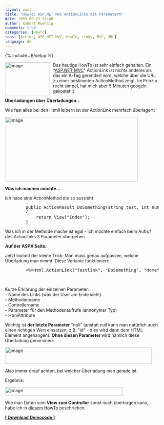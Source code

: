 ```yaml
---
layout: post
title: "HowTo: ASP.NET MVC ActionLinks mit Parametern"
date: 2009-09-21 21:46
author: Robert Muehsig
comments: true
categories: [HowTo]
tags: [Action, ASP.NET MVC, HowTo, Links, MVC, URL]
language: de
---
```

{% include JB/setup %}
<p><a href="{{BASE_PATH}}/assets/wp-images-de/image819.png"><img style="border-right: 0px; border-top: 0px; margin: 0px 10px 0px 0px; border-left: 0px; border-bottom: 0px" height="110" alt="image" src="{{BASE_PATH}}/assets/wp-images-de/image_thumb3.png" width="147" align="left" border="0"></a> Das heutige HowTo ist sehr einfach gehalten. Ein "<a href="http://asp.net/mvc">ASP.NET MVC</a>" ActionLink ist nichts anderes als das ein A-Tag gerendert wird, welche über die URL zu einer bestimmten ActionMethod zeigt. Im Prinzip recht simpel, hat mich aber 5 Minuten googeln gekostet ;)</p><p><strong>Überladungen über Überladungen...</strong></p> <p>Wie fast alles bei den HtmlHelpern ist der ActionLink mehrfach überlagert: </p> <p><a href="{{BASE_PATH}}/assets/wp-images-de/image820.png"><img style="border-right: 0px; border-top: 0px; border-left: 0px; border-bottom: 0px" height="211" alt="image" src="{{BASE_PATH}}/assets/wp-images-de/image_thumb4.png" width="434" border="0"></a> </p> <p><strong>Was ich machen möchte...</strong></p> <p>Ich habe eine ActionMethod die so aussieht:</p> <div class="wlWriterSmartContent" id="scid:812469c5-0cb0-4c63-8c15-c81123a09de7:cb207638-4f87-44c0-8cc0-47f058b00cbf" style="padding-right: 0px; display: inline; padding-left: 0px; float: none; padding-bottom: 0px; margin: 0px; padding-top: 0px"><pre name="code" class="c#">        public ActionResult DoSomething(string test, int number, string foo)
        {
            return View("Index");
        }</pre></div>
<p>Was ich in der Methode mache ist egal - ich möchte einfach beim Aufruf des Actionlinks 3 Parameter übergeben.</p>
<p><strong>Auf der ASPX Seite:</strong></p>
<p>Jetzt kommt der kleine Trick: Man muss genau aufpassen, welche Überladung man nimmt. Diese Variante funktioniert:</p>
<div class="wlWriterSmartContent" id="scid:812469c5-0cb0-4c63-8c15-c81123a09de7:5e75e458-334c-47e9-83b2-071cf8fcb68b" style="padding-right: 0px; display: inline; padding-left: 0px; float: none; padding-bottom: 0px; margin: 0px; padding-top: 0px"><pre name="code" class="c#">        &lt;%=Html.ActionLink("Testlink", "DoSomething", "Home", new { test = "hello", 
                                                                    number = 3, 
                                                                    foo = "bar"}, null) %&gt;</pre></div>
<p>Kurze Erklärung der einzelnen Parameter:<br>- Name des Links (was der User am Ende sieht)<br>- Methodenname<br>- Controllername<br>- Parameter für den Methodenaufrufe (annonymer Typ)<br>- HtmlAttribute</p>
<p>Wichtig ist <strong>der letzte Parameter</strong> "null" (anstatt null kann man natürlich auch einen richtigen Wert einsetzen, z.B. "id" - dies wird dann dem HTML Element angehangen). <strong>Ohne diesen Parameter</strong> wird nämlich diese Überladung genommen:</p>
<p><a href="{{BASE_PATH}}/assets/wp-images-de/image821.png"><img style="border-right: 0px; border-top: 0px; border-left: 0px; border-bottom: 0px" height="54" alt="image" src="{{BASE_PATH}}/assets/wp-images-de/image_thumb5.png" width="480" border="0"></a> </p>
<p>Also immer drauf achten, bei welcher Überladung man gerade ist.</p>
<p>Ergebnis:</p>
<p><a href="{{BASE_PATH}}/assets/wp-images-de/image822.png"><img style="border-right: 0px; border-top: 0px; border-left: 0px; border-bottom: 0px" height="28" alt="image" src="{{BASE_PATH}}/assets/wp-images-de/image_thumb6.png" width="385" border="0"></a> </p>
<p>Wie man Daten vom <strong>View zum Controller</strong> sonst noch übertragen kann, habe ich in <a href="{{BASE_PATH}}/2009/04/02/howto-daten-vom-view-zum-controller-bermitteln-bindings-in-aspnet-mvc/">diesem HowTo</a> beschrieben.</p>
<p><strong><a href="{{BASE_PATH}}/assets/files/democode/mvcactionlinkparameter/mvcactionlinkparameter.zip">[ Download Democode ]</a></strong></p>
